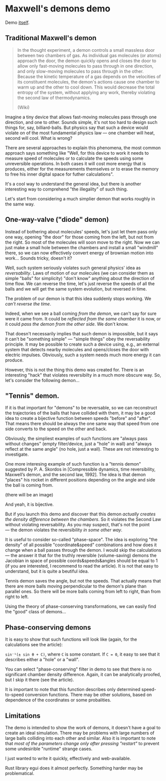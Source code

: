 # Maxwell's demons demo

Demo [itself](https://sitandr.github.io/Maxwell/).

## Traditional Maxwell's demon

> In the thought experiment, a demon controls a small massless door between two chambers of gas. As individual gas molecules (or atoms) approach the door, the demon quickly opens and closes the door to allow only fast-moving molecules to pass through in one direction, and only slow-moving molecules to pass through in the other. Because the kinetic temperature of a gas depends on the velocities of its constituent molecules, the demon's actions cause one chamber to warm up and the other to cool down. This would decrease the total entropy of the system, without applying any work, thereby violating the second law of thermodynamics.
> 
> (Wiki)

Imagine a tiny device that allows fast-moving molecules pass through one direction, and one to other. Sounds simple, it's not too hard to design such things for, say, billiard-balls. But physics say that such a device would violate on of the most fundamental physics law — one chamber will heat, second will cool. What is wrong?

There are several approaches to explain this phenomena, the most common approach says something like "Well, for this device to work it needs to measure speed of molecules or to calculate the speeds using some unreversible operations. In both cases it will cost more energy that is produces, either for the measurements themselves or to erase the memory to free his inner digital space for futher calculations".

It's a cool way to understand the general idea, but there is another interesting way to comprehend "the illegality" of such thing. 

Let's start from considering a much simplier demon that works roughly in the same way.

## One-way-valve ("diode" demon)

Instead of bothering about molecules' speeds, let's just let them pass only one way, opening "the door" for those coming from the left, but not from the right. So most of the molecules will soon move to the right. Now we can just make a small hole between the chambers and install a small "windmill" there, so we can now effectively convert energy of brownian motion into work… Sounds tricky, doesn't it? 

Well, such system seriously violates such general physics' idea as *reversability*. Laws of motion of our molecules (we can consider them as simple "balls" for simplicity) "don't know" anything about the direction of time flow. We can reverse the time, let's just reverse the speeds of all the balls and we will get the same system evolution, but reversed in time.

The problem of our demon is that this idea suddenly stops working. We *can't reverse the time*.

Indeed, when we see a ball coming *from the demon*, we can't say for sure were it came from. It could be *reflected from the same chamber* it is now, or it could *pass the demon from the other side*. We don't know.

That doesn't necessarily implies that such demon is impossible, but it says it can't be "something simple" — "simple things" obey the reversability principle. It may be possible to create such a device using, e.g., an external system that detects nearby molecules and opens/closes the door with electric impulses. Obviously, such a system needs much more energy it can produce.

However, this is not the thing this demo was created for. There is an interesting "hack" that violates reversibilty in a much more obscure way. So, let's consider the following demon…

## "Tennis" demon.

If it is that important for "demons" to be reversable, so we can reconstruct the trajectories of the balls that have collided with them, it may be a good idea to create a bijective function between speeds "before" and "after". That means there should be always the one same way that speed from one side converts to the speed on the other and back.

Obviously, the simpliest examples of such functions are "always pass without changes" (empty filter/device, just a "hole" in wall) and "always reflect at the same angle" (no hole, just a wall). These are not interesting to investigate.

One more interesing example of such function is a "tennis demon" suggested by P. A. Skordos in [Compressible dynamics, time reversibility, Maxwell’s demon, and the second law, 1992]. The idea is that demon "places" his rocket in different positions depending on the angle and side the ball is coming from. 

(there will be an image)

And yeah, it is bijective.

But if you launch this demo and discover that this demon *actually creates the density difference between the chambers*. So it violates the Second Law without violating reversability. As you may suspect, that's not the point — the demon violates the reversibility *in some other way*.

It is useful to consider so-called "phase-space". The idea is exploring "the density" of all possible "coordinate&speed" combinations and how does it change when a ball passes through the demon. I would skip the calculations — the answer it that for the truthly reversible (volume-saving) demons the Jacobian in space of possible coords&speeds&angles should be equal to 1 (if you are interested, I recommend to read the article). It is not that easy to understand, but it is quite a beutiful idea.

Tennis demon saves the angle, but not the speeds. That actually means that there are more balls moving perpendicular to the demon's plane than parallel ones. So there will be more balls coming from left to right, than from right to left.

Using the theory of phase-conserving transformations, we can easily find the "good" class of demons…

## Phase-conserving demons

It is easy to show that such functions will look like (again, for the calculations see the article):

`sin⁻¹(± sin θ + C)`, where `C` is some constant. If `C = 0`, it easy to see that it describes either a "hole" or a "wall".

You can select "phase-conserving" filter in demo to see that there is no significant chamber density difference. Again, it can be analytically proofed, but I skip it there (see the article).

It is important to note that this function describes only determined speed-to-speed conversion functions. There may be other solutions, based on dependence of the coordinates or some probalities.

## Limitations

The demo is intended to show the work of demons, it doesn't have a goal to create an ideal simulation. There may be problems with large numbers of large balls colliding into each other and similar. Also it is important to note that *most of the parameters change only after pressing "restart"* to prevent some undesirible "runtime" strange cases.

I just wanted to write it quickly, effectively and web-available.

Rust library egui does it almost perfectly. Something harder may be problematical.
